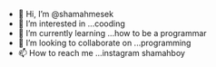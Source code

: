 - 👋 Hi, I’m @shamahmesek
- 👀 I’m interested in ...cooding
- 🌱 I’m currently learning ...how to be a programmar 
- 💞️ I’m looking to collaborate on ...programming 
- 📫 How to reach me ...instagram shamahboy

<!---
shamahmesek/shamahmesek is a ✨ special ✨ repository because its `README.md` (this file) appears on your GitHub profile.
You can click the Preview link to take a look at your changes.
--->
